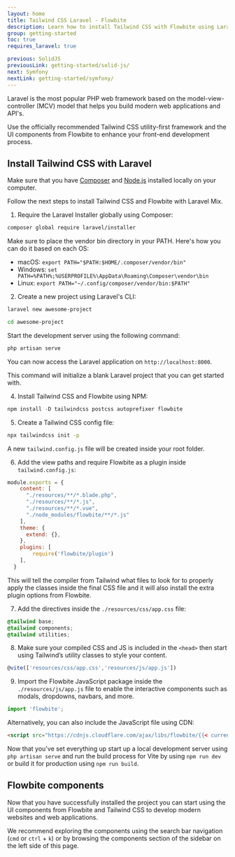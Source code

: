 ```yaml
---
layout: home
title: Tailwind CSS Laravel - Flowbite
description: Learn how to install Tailwind CSS with Flowbite using Laravel Mix and start building modern websites with the most popular PHP framework in the world
group: getting-started
toc: true
requires_laravel: true

previous: SolidJS
previousLink: getting-started/solid-js/
next: Symfony
nextLink: getting-started/symfony/
---
```


Laravel is the most popular PHP web framework based on the model-view-controller (MCV) model that helps you build modern web applications and API's.

Use the officially recommended Tailwind CSS utility-first framework and the UI components from Flowbite to enhance your front-end development process.

## Install Tailwind CSS with Laravel

Make sure that you have <a href="https://getcomposer.org/" rel="nofollow">Composer</a> and <a href="https://nodejs.org/en/" rel="nofollow">Node.js</a> installed locally on your computer.

Follow the next steps to install Tailwind CSS and Flowbite with Laravel Mix. 

1. Require the Laravel Installer globally using Composer:

```bash
composer global require laravel/installer
```

Make sure to place the vendor bin directory in your PATH. Here's how you can do it based on each OS:

- macOS: `export PATH="$PATH:$HOME/.composer/vendor/bin"`
- Windows: `set PATH=%PATH%;%USERPROFILE%\AppData\Roaming\Composer\vendor\bin`
- Linux: `export PATH="~/.config/composer/vendor/bin:$PATH"`

2. Create a new project using Laravel's CLI:

```bash
laravel new awesome-project

cd awesome-project
```

Start the development server using the following command:

```bash
php artisan serve
```

You can now access the Laravel application on `http://localhost:8000`.

This command will initialize a blank Laravel project that you can get started with.

4. Install Tailwind CSS and Flowbite using NPM:

```javascript
npm install -D tailwindcss postcss autoprefixer flowbite
```

5. Create a Tailwind CSS config file:

```bash
npx tailwindcss init -p
```

A new `tailwind.config.js` file will be created inside your root folder.

6. Add the view paths and require Flowbite as a plugin inside `tailwind.config.js`:

```javascript
module.exports = {
    content: [
      "./resources/**/*.blade.php",
      "./resources/**/*.js",
      "./resources/**/*.vue",
      "./node_modules/flowbite/**/*.js"
    ],
    theme: {
      extend: {},
    },
    plugins: [
        require('flowbite/plugin')
    ],
  }
```

This will tell the compiler from Tailwind what files to look for to properly apply the classes inside the final CSS file and it will also install the extra plugin options from Flowbite.

7. Add the directives inside the `./resources/css/app.css` file:

```css
@tailwind base;
@tailwind components;
@tailwind utilities;
```

8. Make sure your compiled CSS and JS is included in the `<head>` then start using Tailwind’s utility classes to style your content.

```javascript
@vite(['resources/css/app.css','resources/js/app.js'])
```

9. Import the Flowbite JavaScript package inside the `./resources/js/app.js` file to enable the interactive components such as modals, dropdowns, navbars, and more.

```javascript
import 'flowbite';
```

Alternatively, you can also include the JavaScript file using CDN:

```html
<script src="https://cdnjs.cloudflare.com/ajax/libs/flowbite/{{< current_version >}}/flowbite.min.js"></script>
```

Now that you've set everything up start up a local development server using `php artisan serve` and run the build process for Vite by using `npm run dev` or build it for production using `npm run build`.

## Flowbite components

Now that you have successfully installed the project you can start using the UI components from Flowbite and Tailwind CSS to develop modern websites and web applications.

We recommend exploring the components using the search bar navigation (`cmd` or `ctrl` + `k`) or by browsing the components section of the sidebar on the left side of this page.

<!-- ## Boilerplate Github Repository

Download or clone the Flowbite Laravel Github boilerplate repository to get access to a project that already has Laravel, Tailwind CSS, and Flowbite set up for development.

```bash
git clone ...
``` -->